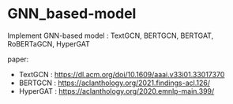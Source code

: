 # GNN_based-model
Implement GNN-based model : TextGCN, BERTGCN, BERTGAT, RoBERTaGCN, HyperGAT

paper: 
* TextGCN : https://dl.acm.org/doi/10.1609/aaai.v33i01.33017370
* BERTGCN : https://aclanthology.org/2021.findings-acl.126/
* HyperGAT : https://aclanthology.org/2020.emnlp-main.399/
